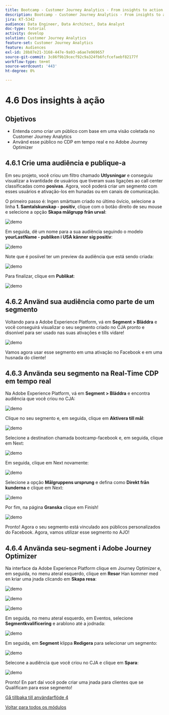 ```yaml
---
title: Bootcamp - Customer Journey Analytics - From insights to action - Brazil
description: Bootcamp - Customer Journey Analytics - From insights to action - Brazil
jira: KT-5342
audience: Data Engineer, Data Architect, Data Analyst
doc-type: tutorial
activity: develop
solution: Customer Journey Analytics
feature-set: Customer Journey Analytics
feature: Audiences
exl-id: 28b87e21-3168-447e-9a93-a6ae7e969657
source-git-commit: 3c86f9b19cecf92c9a324fb6fcfcefaebf82177f
workflow-type: tm+mt
source-wordcount: '443'
ht-degree: 0%

---
```


# 4.6 Dos insights à ação

## Objetivos

- Entenda como criar um público com base em uma visão coletada no Customer Journey Analytics
- Använd esse público no CDP em tempo real e no Adobe Journey Optimizer

## 4.6.1 Crie uma audiência e publique-a

Em seu projeto, você criou um filtro chamado **Utlysningar** e conseguiu visualizar a kvantidade de usuários que tiveram suas ligações ao call center classificadas como **posivas**. Agora, você poderá criar um segmento com esses usuários e ativação-los em hunadas ou em canais de comunicação.

O primeiro passo é: Ingen smärtsam criado no último övício, selecione a linha **1. Samtalskunskap - positiv**, clique com o botão direito de seu mouse e selecione a opção **Skapa målgrupp från urval**:

![demo](./images/aud1.png)

Em seguida, dê um nome para a sua audiência seguindo o modelo **yourLastName - publiken i USA känner sig positiv**:

![demo](./images/aud2.png)

Note que é posiível ter um preview da audiência que está sendo criada:

![demo](./images/aud3.png)

Para finalizar, clique em **Publikat**:

![demo](./images/aud4.png)

## 4.6.2 Använd sua audiência como parte de um segmento

Voltando para a Adobe Experience Platform, vá em **Segment > Bläddra** e você conseguirá visualizar o seu segmento criado no CJA pronto e disonível para ser usado nas suas ativações e tills vidare!

![demo](./images/aud5.png)

Vamos agora usar esse segmento em uma ativação no Facebook e em uma husnada do cliente!

## 4.6.3 Använda seu segmento na Real-Time CDP em tempo real

Na Adobe Experience Platform, vá em **Segment > Bläddra** e encontra audiência que você criou no CJA:

![demo](./images/aud6.png)

Clique no seu segmento e, em seguida, clique em **Aktivera till mål**:

![demo](./images/aud7.png)

Selecione a destination chamada bootcamp-facebook e, em seguida, clique em Next:

![demo](./images/aud8.png)

Em seguida, clique em Next novamente:

![demo](./images/aud9.png)

Selecione a opção **Målgruppens ursprung** e defina como **Direkt från kunderna** e clique em Next:

![demo](./images/aud10.png)

Por fim, na página **Granska** clique em Finish!

![demo](./images/aud11.png)

Pronto! Agora o seu segmento está vinculado aos públicos personalizados do Facebook.
Agora, vamos utilizar esse segmento no AJO!

## 4.6.4 Använda seu-segment i Adobe Journey Optimizer

Na interface da Adobe Experience Platform clique em Journey Optimizer e, em seguida, no menu ateral esquerdo, clique em **Resor** Han kommer med en kriar uma jnada clicando em **Skapa resa**:

![demo](./images/aud20.png)

![demo](./images/aud21.png)

![demo](./images/aud22.png)

Em seguida, no menu ateral esquerdo, em Eventos, selecione **Segmentkvalificering** e arablono até a jodnada:

![demo](./images/aud23.png)

Em seguida, em **Segment** klippa **Redigera** para selecionar um segmento:

![demo](./images/aud24.png)

Selecone a audiência que você criou no CJA e clique em **Spara**:

![demo](./images/aud25.png)

Pronto! En part daí você pode criar uma jnada para clientes que se Qualificam para esse segmento!

[Gå tillbaka till användarflöde 4](./uc4.md)

[Voltar para todos os módulos](./../../overview.md)
